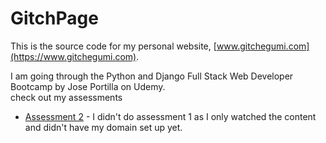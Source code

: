 # GitchPage

This is the source code for my personal website, [www.gitchegumi.com](https://www.gitchegumi.com).

I am going through the Python and Django Full Stack Web Developer Bootcamp by Jose Portilla on Udemy.\
check out my assessments
- [Assessment 2](https://www.gitchegumi.com/assessments/html_assessment_2.html) - I didn't do assessment 1 as I only watched the content and didn't have my domain set up yet.